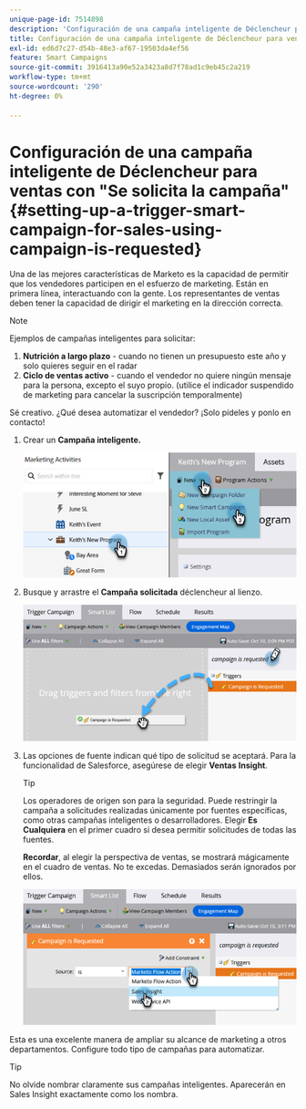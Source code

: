 ```yaml
---
unique-page-id: 7514898
description: 'Configuración de una campaña inteligente de Déclencheur para ventas con "Se solicita una campaña": documentos de Marketo, documentación del producto'
title: Configuración de una campaña inteligente de Déclencheur para ventas con "Se solicita la campaña"
exl-id: ed6d7c27-d54b-48e3-af67-19503da4ef56
feature: Smart Campaigns
source-git-commit: 3916413a90e52a3423a8d7f78ad1c9eb45c2a219
workflow-type: tm+mt
source-wordcount: '290'
ht-degree: 0%

---
```


# Configuración de una campaña inteligente de Déclencheur para ventas con &quot;Se solicita la campaña&quot; {#setting-up-a-trigger-smart-campaign-for-sales-using-campaign-is-requested}

Una de las mejores características de Marketo es la capacidad de permitir que los vendedores participen en el esfuerzo de marketing. Están en primera línea, interactuando con la gente. Los representantes de ventas deben tener la capacidad de dirigir el marketing en la dirección correcta.

>[!NOTE]
>
>Ejemplos de campañas inteligentes para solicitar:
>
>1. **Nutrición a largo plazo** - cuando no tienen un presupuesto este año y solo quieres seguir en el radar
>1. **Ciclo de ventas activo** - cuando el vendedor no quiere ningún mensaje para la persona, excepto el suyo propio. (utilice el indicador suspendido de marketing para cancelar la suscripción temporalmente)
>
>Sé creativo. ¿Qué desea automatizar el vendedor? ¡Solo pídeles y ponlo en contacto!

1. Crear un **Campaña inteligente.**

   ![](assets/setting-up-a-trigger-smart-campaign-for-sales-1.png)

1. Busque y arrastre el **Campaña solicitada** déclencheur al lienzo.

   ![](assets/setting-up-a-trigger-smart-campaign-for-sales-2.png)

1. Las opciones de fuente indican qué tipo de solicitud se aceptará. Para la funcionalidad de Salesforce, asegúrese de elegir **Ventas** **Insight**.

   >[!TIP]
   >
   >Los operadores de origen son para la seguridad. Puede restringir la campaña a solicitudes realizadas únicamente por fuentes específicas, como otras campañas inteligentes o desarrolladores. Elegir **Es Cualquiera** en el primer cuadro si desea permitir solicitudes de todas las fuentes.
   >
   >**Recordar**, al elegir la perspectiva de ventas, se mostrará mágicamente en el cuadro de ventas. No te excedas. Demasiados serán ignorados por ellos.

   ![](assets/setting-up-a-trigger-smart-campaign-for-sales-3.png)

Esta es una excelente manera de ampliar su alcance de marketing a otros departamentos. Configure todo tipo de campañas para automatizar.

>[!TIP]
>
>No olvide nombrar claramente sus campañas inteligentes. Aparecerán en Sales Insight exactamente como los nombra.
